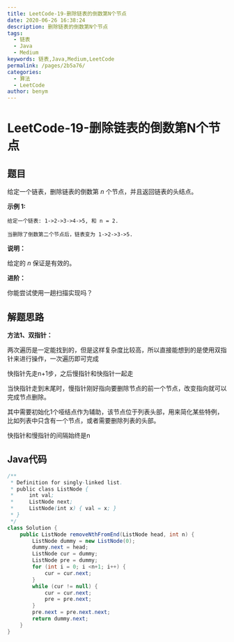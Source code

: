 ```yaml
---
title: LeetCode-19-删除链表的倒数第N个节点
date: 2020-06-26 16:38:24
description: 删除链表的倒数第N个节点
tags: 
  - 链表
  - Java
  - Medium
keywords: 链表,Java,Medium,LeetCode
permalink: /pages/2b5a76/
categories: 
  - 算法
  - LeetCode
author: benym
---
```


# LeetCode-19-删除链表的倒数第N个节点

## 题目

给定一个链表，删除链表的倒数第 *n* 个节点，并且返回链表的头结点。

**示例 1:**

```
给定一个链表: 1->2->3->4->5, 和 n = 2.

当删除了倒数第二个节点后，链表变为 1->2->3->5.
```

**说明：**

给定的 *n* 保证是有效的。

**进阶：**

你能尝试使用一趟扫描实现吗？

## 解题思路

**方法1、双指针：**

两次遍历是一定能找到的，但是这样复杂度比较高，所以直接能想到的是使用双指针来进行操作，一次遍历即可完成

快指针先走n+1步，之后慢指针和快指针一起走

当快指针走到末尾时，慢指针刚好指向要删除节点的前一个节点，改变指向就可以完成节点删除。

其中需要初始化1个哑结点作为辅助，该节点位于列表头部，用来简化某些特例，比如列表中只含有一个节点，或者需要删除列表的头部。

快指针和慢指针的间隔始终是n

## Java代码

```java
/**
 * Definition for singly-linked list.
 * public class ListNode {
 *     int val;
 *     ListNode next;
 *     ListNode(int x) { val = x; }
 * }
 */
class Solution {
    public ListNode removeNthFromEnd(ListNode head, int n) {
        ListNode dummy = new ListNode(0);
        dummy.next = head;
        ListNode cur = dummy;
        ListNode pre = dummy;
        for (int i = 0; i <n+1; i++) {
            cur = cur.next;
        }
        while (cur != null) {
            cur = cur.next;
            pre = pre.next;
        }
        pre.next = pre.next.next;
        return dummy.next;
    }
}
```
